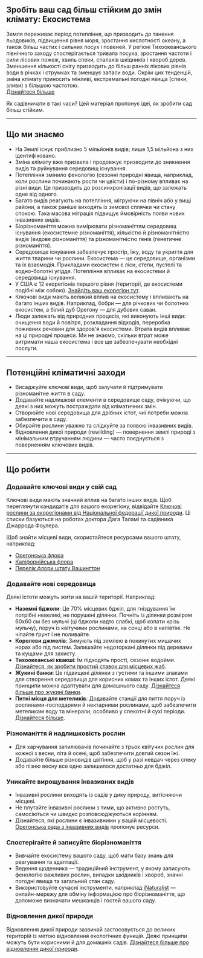 ## Зробіть ваш сад більш стійким до змін клімату: Екосистема

Земля переживає період потепління, що призводить до танення льодовиків, підвищення рівня моря, зростання кислотності океану, а також більш частих і сильних посух і повеней. У регіоні Тихоокеанського північного заходу спостерігається тривала посуха, зростання частоти і сили лісових пожеж, хвиль спеки, спалахів шкідників і хвороб дерев. Зменшення кількості снігу призводить до більш ранніх пікових рівнів води в річках і струмках та зменшує запаси води. Окрім цих тенденцій, зміна клімату приносить мінливі, екстремальні погодні явища (спеки, зливи) з більшою частотою.  
[Дізнайтеся більше](https://blogs.oregonstate.edu/occri/oregon-climate-assessments/)

Як садівничати в такі часи? Цей матеріал пропонує ідеї, як зробити сад більш стійким.

---

## Що ми знаємо

- На Землі існує приблизно 5 мільйонів видів; лише 1,5 мільйона з них ідентифіковано.
- Зміна клімату вже призвела і продовжує призводити до зникнення видів та руйнування середовищ існування.
- Потепління змінило фенологію (сезонні природні явища, наприклад, коли рослини починають рости чи цвісти) і по-різному впливає на різні види. Це призводить до розсинхронізації видів, що залежать одне від одного.
- Багато видів реагують на потепління, мігруючи на північ або у вищі райони, а також раніше виходять із зимової сплячки чи стану спокою. Така масова міграція підвищує ймовірність появи нових інвазивних видів.
- Біорізноманіття можна вимірювати різноманіттям середовищ існування (екосистемне різноманіття), кількістю й різноманітністю видів (видове різноманіття) та різноманітністю генів (генетичне різноманіття).
- Середовище існування забезпечує простір, їжу, воду та укриття для життя тварини чи рослини. Екосистема — це середовище, організми та їх взаємодія. Прикладами екосистем є ліси, степи, пустелі та водно-болотні угіддя. Потепління впливає на екосистеми й середовища існування.
- У США є 12 екорегіонів першого рівня (території, де екосистеми подібні між собою). [Знайдіть ваш екорегіон тут](https://www.epa.gov/eco-research/ecoregions).
- Ключові види мають великий вплив на екосистему і впливають на багато інших видів. Наприклад, бобри — для річкових чи болотних екосистем, а білий дуб Орегону — для дубових саван.
- Люди залежать від природних процесів, які виконують інші види: очищення води й повітря, розкладання відходів, переробка поживних речовин для здоров'я екосистеми. Втрата видів впливає на ці природні процеси. Ми не знаємо, скільки втрат може витримати наша екосистема і все ще забезпечувати необхідні послуги.

---

## Потенційні кліматичні заходи

- Висаджуйте ключові види, щоб залучати й підтримувати різноманітне життя в саду.
- Додавайте надлишкові елементи в середовище саду, очікуючи, що деякі з них можуть постраждати від кліматичних змін.
- Створюйте нові середовища для дрібних істот, чиї потреби можна забезпечити в саду.
- Обирайте рослини уважно та слідкуйте за появою інвазивних видів.
- Відновлення дикої природи (rewilding) — повернення землі природі з мінімальним втручанням людини — часто поєднується з поверненням ключових видів.

---

## Що робити

### Додавайте ключові види у свій сад

Ключові види мають значний вплив на багато інших видів. Щоб переглянути кандидатів для вашого екорегіону, відвідайте [Ключові рослини за екорегіонами від Національної федерації дикої природи](https://www.nwf.org/Garden-for-Wildlife/About/Native-Plants/keystone-plants-by-ecoregion). Ці списки базуються на роботах доктора Дага Таламі та садівника Джаррода Фоулера.

Щоб знайти місцеві види, скористайтеся ресурсами вашого штату, наприклад:

- [Орегонська флора](https://oregonflora.org/)
- [Каліфорнійська флора](https://www.calflora.org/)
- [Перелік флори штату Вашингтон](https://burkeherbarium.org/waflora/checklist.php?Category=Endemic)

### Додавайте нові середовища

Деякі істоти можуть жити на вашій території. Наприклад:

- **Наземні бджоли**: Це 70% місцевих бджіл, для гніздування їм потрібні невеликі, не порушені ділянки. Почніть із ділянки розміром 60х60 см без мульчі (ці бджоли надто слабкі, щоб копати крізь мульчу), поруч із квітучими рослинами, на сонці або в напівтіні. Не чіпайте ґрунт і не поливайте.
- **Королеви джмелів**: Зимують під землею в покинутих мишачих норах або під листям. Залишайте недоторкані ділянки під деревами та кущами для захисту.
- **Тихоокеанські квакші**: Їм підходять прості, сезонні водойми. [Дізнайтеся, як зробити простий ставок для місцевих жаб](https://extension.oregonstate.edu/news/how-build-simple-pond-native-frogs).
- **Жукині банки**: Це підвищені ділянки з густими та іншими злаками для створення середовища для корисних комах та інших істот. Деякі принципи можна адаптувати для домашнього саду. [Дізнайтеся більше про жукині банки](http://oregonipm.ippc.orst.edu/Agroecology/NEW_BEETLE_BANK_1.pdf).
- **Питні місця для метеликів**: Додавайте станції для пиття поруч із рослинами-господарями й нектарними рослинами, щоб забезпечити метеликам воду та мінерали, особливо у спекотні й сухі періоди. [Дізнайтеся більше](https://www.nwf.org/-/media/Documents/PDFs/Garden-for-Wildlife/Tip-Sheets/Water-Butterfly-Gardens).

### Різноманіття й надлишковість рослин

- Для харчування запилювачів починайте з трьох квітучих рослин для кожної з весни, літа й осені, щоб забезпечити довгий сезон їжі.
- Додавайте більше різновидів цвітіння, щоб у разі невдач через спеку або пізню весну все одно залишилося достатньо для бджіл.

### Уникайте вирощування інвазивних видів

- Інвазивні рослини виходять із садів у дику природу, витісняючи місцеві.
- Не плутайте інвазивні рослини з тими, що активно ростуть, самосіються чи швидко розповсюджуються корінням.
- Дізнайтеся, які рослини є інвазивними у вашій місцевості. [Орегонська рада з інвазивних видів](https://www.oregoninvasivespeciescouncil.org/infohub) пропонує ресурси.

### Спостерігайте й записуйте біорізноманіття

- Вивчайте екосистему вашого саду, щоб мати базу знань для реагування та адаптації.
- Ведення щоденника — традиційний інструмент, у якому записують фенологію важливих рослин, випадки шкідників і хвороб, значні погодні явища та загальний стан саду.
- Використовуйте сучасні інструменти, наприклад [iNaturalist](https://www.inaturalist.org) — онлайн-мережу для обміну інформацією про біорізноманіття, що допоможе визначати мешканців і гостей вашого саду.

### Відновлення дикої природи

Відновлення дикої природи зазвичай застосовується до великих територій із метою відновлення екологічних функцій. Деякі принципи можуть бути корисними й для домашніх садів. [Дізнайтеся більше про відновлення дикої природи](https://www.iucn.org/resources/issues-brief/benefits-and-risks-rewilding).
